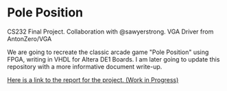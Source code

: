 # Pole Position
CS232 Final Project. Collaboration with @sawyerstrong. VGA Driver from AntonZero/VGA

We are going to recreate the classic arcade game "Pole Position" using FPGA, writing in VHDL for Altera DE1 Boards. I am later going to update this repository with a more informative document write-up.

[Here is a link to the report for the project. (Work in Progress)](https://www.overleaf.com/read/mbvrzrwfchdx)
